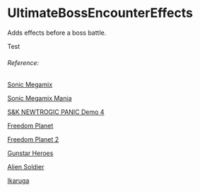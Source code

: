 # UltimateBossEncounterEffects
Adds effects before a boss battle.

Test

###### Reference:
[Sonic Megamix](https://youtu.be/bx4IPVMJ7xk?t=142)

[Sonic Megamix Mania](https://youtu.be/7sq_C4tdpt4?t=230)

[S&K NEWTROGIC PANIC Demo 4](https://youtu.be/anq0vQVnJEU?t=150)

[Freedom Planet](https://youtu.be/Im6Rl5RoMXc?t=1412)

[Freedom Planet 2](https://youtu.be/tgA4y-B-J-g?t=3590)

[Gunstar Heroes](https://youtu.be/bGXmWMw9pOw?t=1793)

[Alien Soldier](https://youtu.be/LA03WAjg6ic?t=1343)

[Ikaruga](https://youtu.be/eelfcFaKEZ0?t=12)
